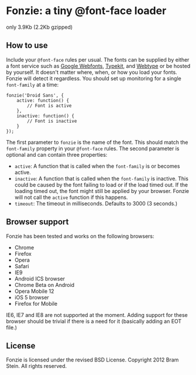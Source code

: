 # Fonzie: a tiny @font-face loader

only 3.9Kb (2.2Kb gzipped)

## How to use

Include your `@font-face` rules per usual. The fonts can be supplied by either a font service such as [Google Webfonts](http://www.google.com/webfonts), [Typekit](http://typekit.com), and [Webtype](http://webtype.com) or be hosted by yourself. It doesn't matter where, when, or how you load your fonts. Fonzie will detect it regardless. You should set up monitoring for a single `font-family` at a time:

    fonzie('Droid Sans', {
        active: function() {
            // Font is active
        },
        inactive: function() {
            // Font is inactive
        }
    });

The first parameter to `fonzie` is the name of the font. This should match the `font-family` property in your `@font-face` rules. The second parameter is optional and can contain three properties:

* `active`: A function that is called when the `font-family` is or becomes active.
* `inactive`: A function that is called when the `font-family` is inactive. This could be caused by the font failing to load or if the load timed out. If the loading timed out, the font might still be applied by your browser. Fonzie will not call the `active` function if this happens.
* `timeout`: The timeout in milliseconds. Defaults to 3000 (3 seconds.)

## Browser support
Fonzie has been tested and works on the following browsers:

* Chrome
* Firefox
* Opera
* Safari
* IE9
* Android ICS browser
* Chrome Beta on Android
* Opera Mobile 12
* iOS 5 browser
* Firefox for Mobile

IE6, IE7 and IE8 are not supported at the moment. Adding support for these browser should be trivial if there is a need for it (basically adding an EOT file.)

## License

Fonzie is licensed under the revised BSD License. Copyright 2012 Bram Stein. All rights reserved.
